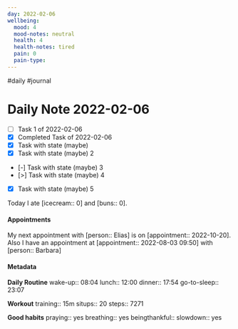 ```yaml
---
day: 2022-02-06
wellbeing:
  mood: 4
  mood-notes: neutral
  health: 4
  health-notes: tired
  pain: 0
  pain-type: 
---
```

#daily #journal

# Daily Note 2022-02-06

- [ ] Task 1 of 2022-02-06
- [x] Completed Task of 2022-02-06
- [x] Task with state (maybe)
- [x] Task with state (maybe) 2
- [-] Task with state (maybe) 3
- [>] Task with state (maybe) 4
- [x] Task with state (maybe) 5

Today I ate [icecream:: 0] and [buns:: 0].

#### Appointments
My next appointment with [person:: Elias] is on [appointment:: 2022-10-20].
Also I have an appointment at [appointment:: 2022-08-03 09:50] with [person:: Barbara]

#### Metadata

**Daily Routine**
wake-up:: 08:04
lunch:: 12:00
dinner:: 17:54
go-to-sleep:: 23:07

**Workout**
training:: 15m
situps:: 20
steps:: 7271

**Good habits**
praying:: yes
breathing:: yes
beingthankful:: 
slowdown:: yes
